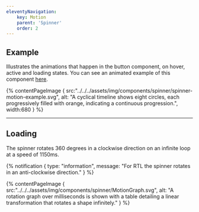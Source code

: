 ```yaml
---
eleventyNavigation:
    key: Motion
    parent: 'Spinner'
    order: 2
---
```


## Example

Illustrates the animations that happen in the button component, on hover, active and loading states. You can see an animated example of this component [here](https://drive.google.com/drive/folders/1uz-RLSiNUkjDccpI89puM1cp_whpGobX).


{% contentPageImage {
    src:"../../../assets/img/components/spinner/spinner-motion-example.svg",
    alt: "A cyclical timeline shows eight circles, each progressively filled with orange, indicating a continuous progression.",
    width:680
} %}
 
---

## Loading

The spinner rotates 360 degrees in a clockwise direction on an infinite loop at a speed of 1150ms.

{% notification {
 type: "information",
 message: "For RTL the spinner rotates in an anti-clockwise direction."
} %}

{% contentPageImage {
    src:"../../../assets/img/components/spinner/MotionGraph.svg",
    alt: "A rotation graph over milliseconds is shown with a table detailing a linear transformation that rotates a shape infinitely."
} %}

